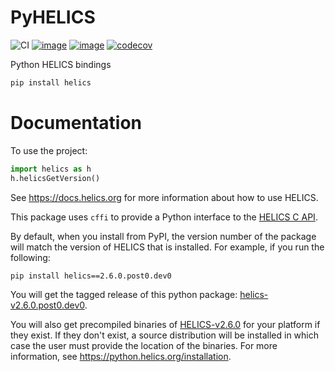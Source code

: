 # PyHELICS

![CI](https://github.com/GMLC-TDC/pyhelics/workflows/CI/badge.svg)
[![image](https://badges.gitter.im/GMLC-TDC/pyhelics.png)](https://gitter.im/GMLC-TDC/HELICS)
[![image](https://img.shields.io/badge/docs-ready-blue.svg)](https://python.helics.org)
[![codecov](https://codecov.io/gh/GMLC-TDC/pyhelics/branch/master/graph/badge.svg)](https://codecov.io/gh/GMLC-TDC/pyhelics)

Python HELICS bindings

```bash
pip install helics
```

Documentation
=============

To use the project:

```python
import helics as h
h.helicsGetVersion()
```

See <https://docs.helics.org> for more information about how to use HELICS.

This package uses `cffi` to provide a Python interface to the [HELICS C API](https://docs.helics.org/en/latest/c-api-reference/index.html).

By default, when you install from PyPI, the version number of the package will match the version of HELICS that is installed.
For example, if you run the following:

```
pip install helics==2.6.0.post0.dev0
```

You will get the tagged release of this python package: [helics-v2.6.0.post0.dev0](https://github.com/GMLC-TDC/pyhelics/releases/tag/v2.6.0.post0.dev0).

You will also get precompiled binaries of [HELICS-v2.6.0](https://github.com/GMLC-TDC/HELICS/releases/tag/v2.6.0) for your platform if they exist.
If they don't exist, a source distribution will be installed in which case the user must provide the location of the binaries.
For more information, see <https://python.helics.org/installation>.
